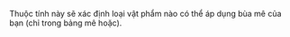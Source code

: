Thuộc tính này sẽ xác định loại vật phẩm nào có thể áp dụng bùa mê của bạn (chỉ trong bảng mê hoặc).